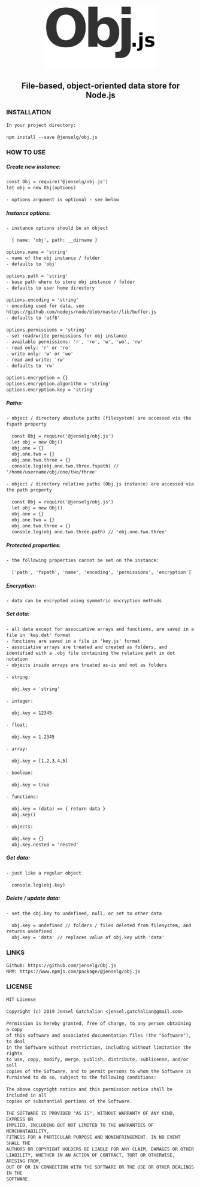 <p align="center">
  <img src="https://github.com/jenselg/Obj.js/raw/master/misc/obj.js-logo.png" alt="Obj.js-logo" width="300" />
</p>

<h2 align="center">File-based, object-oriented data store for Node.js</h2>

### INSTALLATION

    In your project directory:

    npm install --save @jenselg/obj.js

### HOW TO USE

##### Create new instance:

    const Obj = require('@jenselg/obj.js')
    let obj = new Obj(options)

    - options argument is optional - see below

##### Instance options:

    - instance options should be an object

      { name: 'obj', path: __dirname }

    options.name = 'string'
    - name of the obj instance / folder
    - defaults to 'obj'

    options.path = 'string'
    - base path where to store obj instance / folder
    - defaults to user home directory

    options.encoding = 'string'
    - encoding used for data, see https://github.com/nodejs/node/blob/master/lib/buffer.js
    - defaults to 'utf8'

    options.permissions = 'string'
    - set read/write permissions for obj instance
    - available permissions: 'r', 'ro', 'w', 'wo', 'rw'
    - read only: 'r' or 'ro'
    - write only: 'w' or 'wo'
    - read and write: 'rw'
    - defaults to 'rw'

    options.encryption = {}
    options.encryption.algorithm = 'string'
    options.encryption.key = 'string'

##### Paths:

    - object / directory absolute paths (filesystem) are accessed via the fspath property

      const Obj = require('@jenselg/obj.js')
      let obj = new Obj()
      obj.one = {}
      obj.one.two = {}
      obj.one.two.three = {}
      console.log(obj.one.two.three.fspath) // '/home/username/obj/one/two/three'

    - object / directory relative paths (Obj.js instance) are accessed via the path property

      const Obj = require('@jenselg/obj.js')
      let obj = new Obj()
      obj.one = {}
      obj.one.two = {}
      obj.one.two.three = {}
      console.log(obj.one.two.three.path) // 'obj.one.two.three'

##### Protected properties:

    - the following properties cannot be set on the instance:

      ['path', 'fspath', 'name', 'encoding', 'permissions', 'encryption']

##### Encryption:

    - data can be encrypted using symmetric encryption methods

##### Set data:

    - all data except for associative arrays and functions, are saved in a file in 'key.dat' format
    - functions are saved in a file in 'key.js' format
    - associative arrays are treated and created as folders, and identified with a .obj file containing the relative path in dot notation
    - objects inside arrays are treated as-is and not as folders

    - string:

      obj.key = 'string'

    - integer:

      obj.key = 12345

    - float:

      obj.key = 1.2345

    - array:

      obj.key = [1,2,3,4,5]

    - boolean:

      obj.key = true

    - functions:

      obj.key = (data) => { return data }
      obj.key()

    - objects:

      obj.key = {}
      obj.key.nested = 'nested'

##### Get data:

    - just like a regular object

      console.log(obj.key)

##### Delete / update data:

    - set the obj.key to undefined, null, or set to other data

      obj.key = undefined // folders / files deleted from filesystem, and returns undefined
      obj.key = 'data' // replaces value of obj.key with 'data'

### LINKS

    Github: https://github.com/jenselg/Obj.js
    NPM: https://www.npmjs.com/package/@jenselg/obj.js

### LICENSE

    MIT License

    Copyright (c) 2019 Jensel Gatchalian <jensel.gatchalian@gmail.com>

    Permission is hereby granted, free of charge, to any person obtaining a copy
    of this software and associated documentation files (the "Software"), to deal
    in the Software without restriction, including without limitation the rights
    to use, copy, modify, merge, publish, distribute, sublicense, and/or sell
    copies of the Software, and to permit persons to whom the Software is
    furnished to do so, subject to the following conditions:

    The above copyright notice and this permission notice shall be included in all
    copies or substantial portions of the Software.

    THE SOFTWARE IS PROVIDED "AS IS", WITHOUT WARRANTY OF ANY KIND, EXPRESS OR
    IMPLIED, INCLUDING BUT NOT LIMITED TO THE WARRANTIES OF MERCHANTABILITY,
    FITNESS FOR A PARTICULAR PURPOSE AND NONINFRINGEMENT. IN NO EVENT SHALL THE
    AUTHORS OR COPYRIGHT HOLDERS BE LIABLE FOR ANY CLAIM, DAMAGES OR OTHER
    LIABILITY, WHETHER IN AN ACTION OF CONTRACT, TORT OR OTHERWISE, ARISING FROM,
    OUT OF OR IN CONNECTION WITH THE SOFTWARE OR THE USE OR OTHER DEALINGS IN THE
    SOFTWARE.
